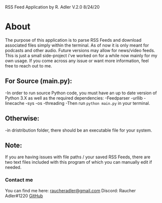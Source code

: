 RSS Feed Application by R. Adler V.2.0 8/24/20

# About 
The purpose of this application is to parse RSS Feeds
 and download associated files simply within the 
 terminal. As of now it is only meant for 
 podcasts and other audio. Future versions may allow 
 for news/video feeds. This is just a small side-project 
 i've worked on for a while now mainly for my own usage. 
 If you come across any issue or want more information, 
 feel free to reach out to me.

## For Source (main.py):
-In order to run source Python code, you must have
 an up to date version of Python 3.X as well as
the required dependencies:
    -Feedparser
    -urllib
    -linecache
    -sys
    -os
    -threading
-Then run `python main.py` in your terminal.

## Otherwise:
-in dristribution folder, there should be an 
executable file for your system.

## Note:
If you are having issues with file paths / your saved
RSS Feeds, there are two text files included with this 
program of which you can manually edit if needed.

### Contact me
You can find me here:
[raucheradler@gmail.com](raucheradler@gmail.com)
Discord: Raucher Adler#1220
[GitHub](www.github.com/raucheradler)